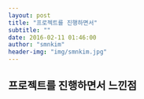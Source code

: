 ```yaml
---
layout: post
title: "프로젝트를 진행하면서"
subtitle: ""
date: 2016-02-11 01:46:00
author: "smnkim"
header-img: "img/smnkim.jpg"
---
```




## 프로젝트를 진행하면서 느낀점

